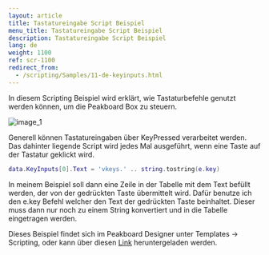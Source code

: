 ```yaml
---
layout: article
title: Tastatureingabe Script Beispiel
menu_title: Tastatureingabe Script Beispiel
description: Tastatureingabe Script Beispiel
lang: de
weight: 1100
ref: scr-1100
redirect_from:
  - /scripting/Samples/11-de-keyinputs.html
---
```

In diesem Scripting Beispiel wird erklärt, wie Tastaturbefehle genutzt werden können, um die Peakboard Box zu steuern.


![image_1](/assets/images/scripting/Scripting_Beispiele/KeyInputs.png)

Generell können Tastatureingaben über KeyPressed verarbeitet werden.
Das dahinter liegende Script wird jedes Mal ausgeführt, wenn eine Taste auf der Tastatur geklickt wird.

```lua
data.KeyInputs[0].Text = 'vkeys.' .. string.tostring(e.key)

```

In meinem Beispiel soll dann eine Zeile in der Tabelle mit dem Text befüllt werden, der von der gedrückten Taste übermittelt wird.
Dafür benutze ich den e.key Befehl welcher den Text der gedrückten Taste beinhaltet.
Dieser muss dann nur noch zu einem String konvertiert und in die Tabelle eingetragen werden.

Dieses Beispiel findet sich im Peakboard Designer unter Templates -> Scripting, oder kann über diesen [Link](https://github.com/Peakboard/CoolStuff/raw/master/Scripts/Key%20Inputs/KeyInputs.pbmx) heruntergeladen werden.
